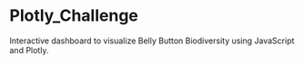 # Plotly_Challenge
Interactive dashboard to visualize Belly Button Biodiversity using JavaScript and Plotly.
